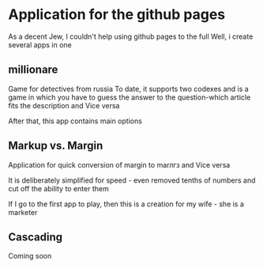 # Application for the github pages
As a decent Jew, I couldn't help using github pages to the full
Well, i create several apps in one

## millionare
Game  for detectives from russia
To date, it supports two codexes and is a game in which you have to guess the answer to the question-which article fits the description and Vice versa

After that, this app contains main options

## Markup vs. Margin
Application for quick conversion of margin to marлгз and Vice versa

It is deliberately simplified for speed - even removed tenths of numbers and cut off the ability to enter them

If I go to the first app to play, then this is a creation for my wife - she is a marketer

 ## Cascading
 Coming soon
